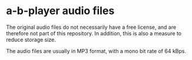 a-b-player audio files
======================

The original audio files do not necessarily have a free license, and are therefore not part of this repository. In addition, this is also a measure to reduce storage size.

The audio files are usually in MP3 format, with a mono bit rate of 64 kBps.
